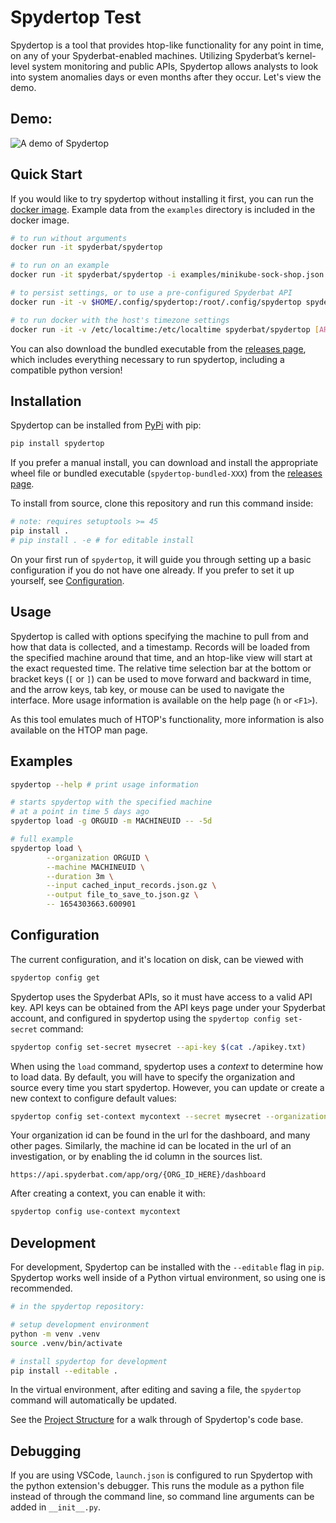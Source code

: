 # Spydertop Test

Spydertop is a tool that provides htop-like functionality for any point in time, on any of your Spyderbat-enabled machines. Utilizing Spyderbat’s kernel-level system monitoring and public APIs, Spydertop allows analysts to look into system anomalies days or even months after they occur. Let's view the demo.

## Demo:

![A demo of Spydertop](https://github.com/spyderbat/spydertop/blob/main/assets/demo.gif)

## Quick Start

If you would like to try spydertop without installing it first, you can run the [docker image](https://hub.docker.com/r/spyderbat/spydertop). Example data from the `examples` directory is included in the docker image.

```sh
# to run without arguments
docker run -it spyderbat/spydertop

# to run on an example
docker run -it spyderbat/spydertop -i examples/minikube-sock-shop.json.gz

# to persist settings, or to use a pre-configured Spyderbat API
docker run -it -v $HOME/.config/spydertop:/root/.config/spydertop spyderbat/spydertop [ARGS]

# to run docker with the host's timezone settings
docker run -it -v /etc/localtime:/etc/localtime spyderbat/spydertop [ARGS]
```

You can also download the bundled executable from the [releases page](https://github.com/spyderbat/spydertop/releases), which includes everything necessary to run spydertop, including a compatible python version!

## Installation

Spydertop can be installed from [PyPi](https://pypi.org/project/spydertop/) with pip:

```sh
pip install spydertop
```

If you prefer a manual install, you can download and install the appropriate wheel file or bundled executable (`spydertop-bundled-XXX`) from the [releases page](https://github.com/spyderbat/spydertop/releases).

To install from source, clone this repository and run this command inside:

```sh
# note: requires setuptools >= 45
pip install .
# pip install . -e # for editable install
```

On your first run of `spydertop`, it will guide you through setting up a basic configuration if you do not have one already. If you prefer to set it up yourself, see [Configuration](#configuration).

## Usage

Spydertop is called with options specifying the machine to pull from and how that data is collected, and a timestamp. Records will be loaded from the specified machine around that time, and an htop-like view will start at the exact requested time. The relative time selection bar at the bottom or bracket keys (`[` or `]`) can be used to move forward and backward in time, and the arrow keys, tab key, or mouse can be used to navigate the interface. More usage information is available on the help page (`h` or `<F1>`).

As this tool emulates much of HTOP's functionality, more information is also available on the HTOP man page.

## Examples

```sh
spydertop --help # print usage information

# starts spydertop with the specified machine
# at a point in time 5 days ago
spydertop load -g ORGUID -m MACHINEUID -- -5d

# full example
spydertop load \
        --organization ORGUID \
        --machine MACHINEUID \
        --duration 3m \
        --input cached_input_records.json.gz \
        --output file_to_save_to.json.gz \
        -- 1654303663.600901
```

## Configuration

The current configuration, and it's location on disk, can be viewed with

```bash
spydertop config get
```

Spydertop uses the Spyderbat APIs, so it must have access to a valid API key. API keys can be obtained from the API keys page under your Spyderbat account, and configured in spydertop using the `spydertop config set-secret` command:

```bash
spydertop config set-secret mysecret --api-key $(cat ./apikey.txt)
```

When using the `load` command, spydertop uses a *context* to determine how to load data. By default, you will have to specify the organization and source every time you start spydertop. However, you can update or create a new context to configure default values:

```bash
spydertop config set-context mycontext --secret mysecret --organization ORG_ID --source SOURCE_ID
```

Your organization id can be found in the url for the dashboard, and many other pages. Similarly, the machine id can be located in the url of an investigation, or by enabling the id column in the sources list.

```url
https://api.spyderbat.com/app/org/{ORG_ID_HERE}/dashboard
```

After creating a context, you can enable it with:

```bash
spydertop config use-context mycontext
```

## Development

For development, Spydertop can be installed with the `--editable` flag in `pip`. Spydertop works well inside of a Python virtual environment, so using one is recommended.

```sh
# in the spydertop repository:

# setup development environment
python -m venv .venv
source .venv/bin/activate

# install spydertop for development
pip install --editable .
```

In the virtual environment, after editing and saving a file, the `spydertop` command will automatically be updated.

See the [Project Structure](https://github.com/spyderbat/spydertop/blob/main/structure.md) for a walk through of Spydertop's code base.

## Debugging

If you are using VSCode, `launch.json` is configured to run Spydertop with the python extension's debugger. This runs the module as a python file instead of through the command line, so command line arguments can be added in `__init__.py`.
